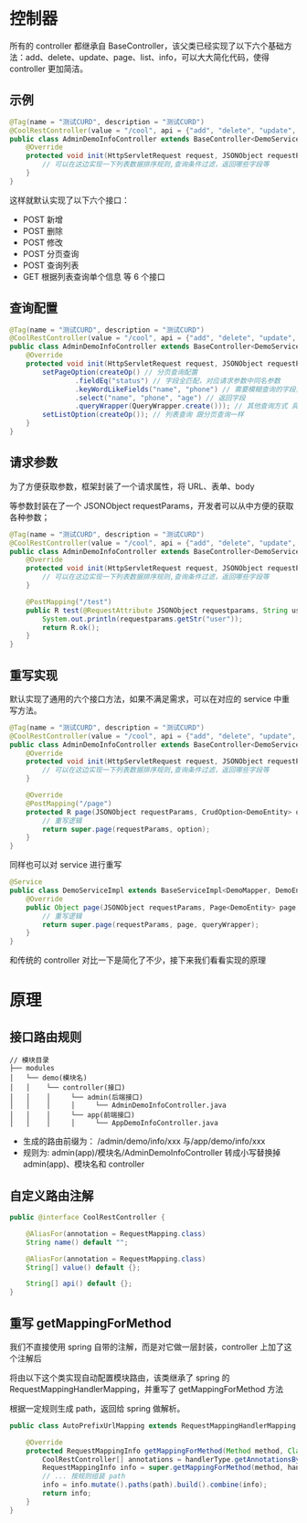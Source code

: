 # 控制器

所有的 controller 都继承自 BaseController，该父类已经实现了以下六个基础方法：add、delete、update、page、list、info，可以大大简化代码，使得 controller 更加简洁。

## 示例

```java
@Tag(name = "测试CURD", description = "测试CURD")
@CoolRestController(value = "/cool", api = {"add", "delete", "update", "page", "list", "info"})
public class AdminDemoInfoController extends BaseController<DemoService, DemoEntity> {
    @Override
    protected void init(HttpServletRequest request, JSONObject requestParams) {
        // 可以在这边实现一下列表数据排序规则,查询条件过滤，返回哪些字段等
    }
}
```

这样就默认实现了以下六个接口：

- POST 新增
- POST 删除
- POST 修改
- POST 分页查询
- POST 查询列表
- GET 根据列表查询单个信息
  等 6 个接口

## 查询配置

```java
@Tag(name = "测试CURD", description = "测试CURD")
@CoolRestController(value = "/cool", api = {"add", "delete", "update", "page", "list", "info"})
public class AdminDemoInfoController extends BaseController<DemoService, DemoEntity> {
    @Override
    protected void init(HttpServletRequest request, JSONObject requestParams) {
        setPageOption(createOp() // 分页查询配置
                .fieldEq("status") // 字段全匹配，对应请求参数中同名参数
                .keyWordLikeFields("name", "phone") // 需要模糊查询的字段，对应请求参数中的 keyWord
                .select("name", "phone", "age") // 返回字段
                .queryWrapper(QueryWrapper.create())); // 其他查询方式 具体看 https://mybatis-flex.com/zh/base/querywrapper.html文档
        setListOption(createOp()); // 列表查询 跟分页查询一样
    }
}
```

## 请求参数

为了方便获取参数，框架封装了一个请求属性，将 URL、表单、body

等参数封装在了一个 JSONObject requestParams，开发者可以从中方便的获取各种参数；

```java
@Tag(name = "测试CURD", description = "测试CURD")
@CoolRestController(value = "/cool", api = {"add", "delete", "update", "page", "list", "info"})
public class AdminDemoInfoController extends BaseController<DemoService, DemoEntity> {
    @Override
    protected void init(HttpServletRequest request, JSONObject requestParams) {
        // 可以在这边实现一下列表数据排序规则,查询条件过滤，返回哪些字段等
    }

    @PostMapping("/test")
    public R test(@RequestAttribute JSONObject requestparams, String user) {
        System.out.println(requestparams.getStr("user"));
        return R.ok();
    }
}
```

## 重写实现

默认实现了通用的六个接口方法，如果不满足需求，可以在对应的 service 中重写方法。

```java
@Tag(name = "测试CURD", description = "测试CURD")
@CoolRestController(value = "/cool", api = {"add", "delete", "update", "page", "list", "info"})
public class AdminDemoInfoController extends BaseController<DemoService, DemoEntity> {
    @Override
    protected void init(HttpServletRequest request, JSONObject requestParams) {
        // 可以在这边实现一下列表数据排序规则,查询条件过滤，返回哪些字段等
    }

    @Override
    @PostMapping("/page")
    protected R page(JSONObject requestParams, CrudOption<DemoEntity> option) {
        // 重写逻辑
        return super.page(requestParams, option);
    }
}
```

同样也可以对 service 进行重写

```java
@Service
public class DemoServiceImpl extends BaseServiceImpl<DemoMapper, DemoEntity> implements DemoService {
    @Override
    public Object page(JSONObject requestParams, Page<DemoEntity> page, QueryWrapper<DemoEntity> queryWrapper) {
        // 重写逻辑
        return super.page(requestParams, page, queryWrapper);
    }
}
```

和传统的 controller 对比一下是简化了不少，接下来我们看看实现的原理

# 原理

## 接口路由规则

```
// 模块目录
├── modules
│   └── demo(模块名)
│   │    └── controller(接口)
│   │    │     └── admin(后端接口)
│   │    │     │     └── AdminDemoInfoController.java
│   │    │     └── app(前端接口)
│   │    │     │     └── AppDemoInfoController.java

```

- 生成的路由前缀为： /admin/demo/info/xxx 与/app/demo/info/xxx
- 规则为: admin(app)/模块名/AdminDemoInfoController 转成小写替换掉 admin(app)、模块名和 controller

## 自定义路由注解

```java
public @interface CoolRestController {

    @AliasFor(annotation = RequestMapping.class)
    String name() default "";

    @AliasFor(annotation = RequestMapping.class)
    String[] value() default {};

    String[] api() default {};
}
```

## 重写 getMappingForMethod

我们不直接使用 spring 自带的注解，而是对它做一层封装，controller 上加了这个注解后

将由以下这个类实现自动配置模块路由，该类继承了 spring 的 RequestMappingHandlerMapping，并重写了 getMappingForMethod 方法

根据一定规则生成 path，返回给 spring 做解析。

```java
public class AutoPrefixUrlMapping extends RequestMappingHandlerMapping {

    @Override
    protected RequestMappingInfo getMappingForMethod(Method method, Class<?> handlerType) {
        CoolRestController[] annotations = handlerType.getAnnotationsByType(CoolRestController.class);
        RequestMappingInfo info = super.getMappingForMethod(method, handlerType);
        // ... 按规则组装 path
        info = info.mutate().paths(path).build().combine(info);
        return info;
    }
}
```
